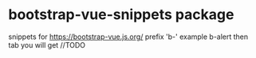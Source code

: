 # bootstrap-vue-snippets package

snippets for https://bootstrap-vue.js.org/
prefix 'b-'
example
b-alert then tab
you will get
<b-alert variant="info" show>
    //TODO
</b-alert>
